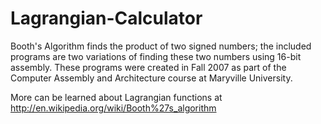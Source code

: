 Lagrangian-Calculator
=====================

Booth's Algorithm finds the product of two signed numbers; the included programs are two variations of finding these two numbers using 16-bit assembly. These programs were created in Fall 2007 as part of the Computer Assembly and Architecture course at Maryville University.

More can be learned about Lagrangian functions at http://en.wikipedia.org/wiki/Booth%27s_algorithm